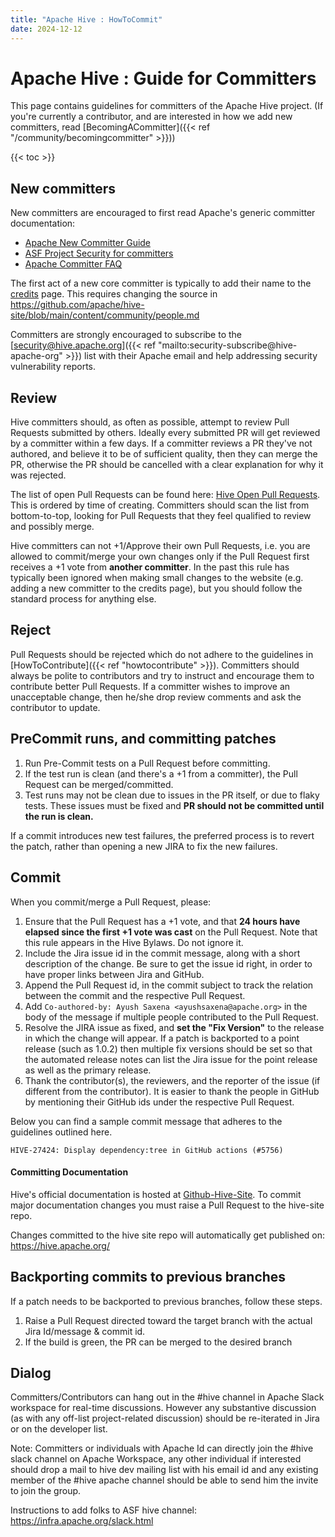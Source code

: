 ```yaml
---
title: "Apache Hive : HowToCommit"
date: 2024-12-12
---
```


# Apache Hive : Guide for Committers

This page contains guidelines for committers of the Apache Hive project. (If you're currently a contributor, and are interested in how we add new committers, read [BecomingACommitter]({{< ref "/community/becomingcommitter" >}}))

{{< toc >}}

## New committers

New committers are encouraged to first read Apache's generic committer documentation:

* [Apache New Committer Guide](http://www.apache.org/dev/new-committers-guide.html)
* [ASF Project Security for committers](https://www.apache.org/security/committers.html#asf-project-security-for-committers)
* [Apache Committer FAQ](http://www.apache.org/dev/committers.html)

The first act of a new core committer is typically to add their name to the [credits](https://hive.apache.org/community/people/) page. This requires changing the source in <https://github.com/apache/hive-site/blob/main/content/community/people.md>

Committers are strongly encouraged to subscribe to the [security@hive.apache.org]({{< ref "mailto:security-subscribe@hive-apache-org" >}}) list with their Apache email and help addressing security vulnerability reports.

## Review

Hive committers should, as often as possible, attempt to review Pull Requests submitted by others. Ideally every submitted PR will get reviewed by a committer within a few days. If a committer reviews a PR they've not authored, and believe it to be of sufficient quality, then they can merge the PR, otherwise the PR should be cancelled with a clear explanation for why it was rejected.

The list of open Pull Requests can be found here: [Hive Open Pull Requests](https://github.com/apache/hive/pulls). This is ordered by time of creating. Committers should scan the list from bottom-to-top, looking for Pull Requests that they feel qualified to review and possibly merge.

Hive committers can not +1/Approve their own Pull Requests, i.e. you are allowed to commit/merge your own changes only if the Pull Request first receives a +1 vote from **another committer**. In the past this rule has typically been ignored when making small changes to the website (e.g. adding a new committer to the credits page), but you should follow the standard process for anything else.

## Reject

Pull Requests should be rejected which do not adhere to the guidelines in [HowToContribute]({{< ref "howtocontribute" >}}). Committers should always be polite to contributors and try to instruct and encourage them to contribute better Pull Requests. If a committer wishes to improve an unacceptable change, then he/she drop review comments and ask the contributor to update.

## PreCommit runs, and committing patches

1. Run Pre-Commit tests on a Pull Request before committing.
2. If the test run is clean (and there's a +1 from a committer), the Pull Request can be merged/committed.
3. Test runs may not be clean due to issues in the PR itself, or due to flaky tests. These issues must be fixed and **PR should not be committed until the run is clean.**

If a commit introduces new test failures, the preferred process is to revert the patch, rather than opening a new JIRA to fix the new failures.

## Commit

When you commit/merge a Pull Request, please:

1. Ensure that the Pull Request has a +1 vote, and that **24 hours have elapsed since the first +1 vote was cast** on the Pull Request. Note that this rule appears in the Hive Bylaws. Do not ignore it.
2. Include the Jira issue id in the commit message, along with a short description of the change. Be sure to get the issue id right, in order to have proper links between Jira and GitHub.
3. Append the Pull Request id, in the commit subject to track the relation between the commit and the respective Pull Request.
4. Add `Co-authored-by: Ayush Saxena <ayushsaxena@apache.org>` in the body of the message if multiple people contributed to the Pull Request.
5. Resolve the JIRA issue as fixed, and **set the "Fix Version"** to the release in which the change will appear. If a patch is backported to a point release (such as 1.0.2) then multiple fix versions should be set so that the automated release notes can list the Jira issue for the point release as well as the primary release.
6. Thank the contributor(s), the reviewers, and the reporter of the issue (if different from the contributor). It is easier to thank the people in GitHub by mentioning their GitHub ids under the respective Pull Request.

Below you can find a sample commit message that adheres to the guidelines outlined here.
```
HIVE-27424: Display dependency:tree in GitHub actions (#5756)
```

#### Committing Documentation

Hive's official documentation is hosted at [Github-Hive-Site](https://github.com/apache/hive-site). To commit major documentation changes you must raise a Pull Request to the hive-site repo.

Changes committed to the hive site repo will automatically get published on: <https://hive.apache.org/>

## Backporting commits to previous branches

If a patch needs to be backported to previous branches, follow these steps.

1. Raise a Pull Request directed toward the target branch with the actual Jira Id/message & commit id.
2. If the build is green, the PR can be merged to the desired branch

## Dialog

Committers/Contributors can hang out in the #hive channel in Apache Slack workspace for real-time discussions. However any substantive discussion (as with any off-list project-related discussion) should be re-iterated in Jira or on the developer list.

Note: Committers or individuals with Apache Id can directly join the #hive slack channel on Apache Workspace, any other individual if interested should drop a mail to hive dev mailing list with his email id and any existing member of the #hive apache channel should be able to send him the invite to join the group.

Instructions to add folks to ASF hive channel: <https://infra.apache.org/slack.html>

 

 

